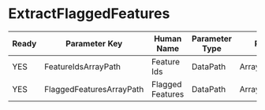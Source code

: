 # ExtractFlaggedFeatures #

| Ready | Parameter Key | Human Name | Parameter Type | Parameter Class |
|-------|---------------|------------|-----------------|----------------|
| YES | FeatureIdsArrayPath | Feature Ids | DataPath | ArraySelectionParameter |
| YES | FlaggedFeaturesArrayPath | Flagged Features | DataPath | ArraySelectionParameter |
